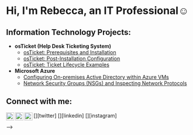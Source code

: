 <h1>Hi, I'm Rebecca, an IT Professional</a>☺</h1>

<h2> Information Technology Projects:</h2>

- <b>osTicket (Help Desk Ticketing System)</b>
  - [osTicket: Prerequisites and Installation](https://github.com/Starky7852/osticket-prereqs)
  - [osTicket: Post-Installation Configuration](https://github.com/Starky7852/post-install-config)
  - [osTicket: Ticket Lifecycle Examples](https://github.com/Starky7852/ticket-lifecycle)
- <b>Microsoft Azure</b>
  - [Configuring On-premises Active Directory within Azure VMs](https://github.com/Starky7852/configure-ad)
  - [Network Security Groups (NSGs) and Inspecting Network Protocols](https://github.com/Starky7852/azure-network-protocols)

<h2>Connect with me:</h2>

[<img align="left" alt="Josh | Twitter" width="22px" src="https://cdn.jsdelivr.net/npm/simple-icons@v3/icons/twitter.svg" />][twitter]
[<img align="left" alt="Josh | LinkedIn" width="22px" src="https://cdn.jsdelivr.net/npm/simple-icons@v3/icons/linkedin.svg" />][linkedin]
[<img align="left" alt="Josh | Instagram" width="22px" src="https://cdn.jsdelivr.net/npm/simple-icons@v3/icons/instagram.svg" />][instagram]


-->
